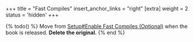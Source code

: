 +++
title = "Fast Compiles"
insert_anchor_links = "right"
[extra]
weight = 2
status = 'hidden'
+++

{% todo() %}
Move from [Setup#Enable Fast Compiles (Optional)](/learn/quick-start/getting-started/setup#enable-fast-compiles-optional) when the book is released.
**Delete the original.**
{% end %}
